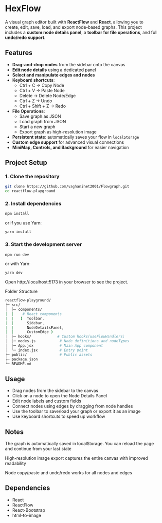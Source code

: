 # HexFlow

A visual graph editor built with **ReactFlow** and **React**, allowing you to create, edit, save, load, and export node-based graphs. This project includes a **custom node details panel**, a **toolbar for file operations**, and full **undo/redo support**.

## Features

- **Drag-and-drop nodes** from the sidebar onto the canvas  
- **Edit node details** using a dedicated panel  
- **Select and manipulate edges and nodes**  
- **Keyboard shortcuts**:
  - Ctrl + C → Copy Node
  - Ctrl + V → Paste Node
  - Delete → Delete Node/Edge
  - Ctrl + Z → Undo
  - Ctrl + Shift + Z → Redo
- **File Operations**:
  - Save graph as JSON
  - Load graph from JSON
  - Start a new graph
  - Export graph as high-resolution image
- **Persistent state**: automatically saves your flow in `localStorage`
- **Custom edge support** for advanced visual connections
- **MiniMap, Controls, and Background** for easier navigation

## Project Setup

### 1. Clone the repository

```bash
git clone https://github.com/vaghanihet2001/Flowgraph.git 
cd reactflow-playground
```
### 2. Install dependencies
```bash
npm install
```

or if you use Yarn:

```bash
yarn install
```

### 3. Start the development server
```bash
npm run dev
```
or with Yarn:

```bash
yarn dev
```
Open http://localhost:5173 in your browser to see the project.

Folder Structure
```bash
reactflow-playground/
├─ src/
│  ├─ components/       
|  |    # React components 
|  |   (  Toolbar,
|  |      Sidebar,
|  |      NodeDetailsPanel, 
|  |      CustomEdge )
│  ├─ hooks/            # Custom hooks(useFlowHandlers)
│  ├─ nodes.js           # Node definitions and nodeTypes
│  ├─ App.jsx            # Main App component
│  └─ index.jsx          # Entry point
├─ public/               # Public assets
├─ package.json
└─ README.md
```
## Usage
<ul>
<li>Drag nodes from the sidebar to the canvas</li>
<li>Click on a node to open the Node Details Panel</li>
<li>Edit node labels and custom fields</li>
<li>Connect nodes using edges by dragging from node handles</li>
<li>Use the toolbar to save/load your graph or export it as an image</li>
<li>Use keyboard shortcuts to speed up workflow</li>
</ul>

## Notes
The graph is automatically saved in localStorage. You can reload the page and continue from your last state

High-resolution image export captures the entire canvas with improved readability

Node copy/paste and undo/redo works for all nodes and edges

## Dependencies
<ul>
<li>React</li>
<li>ReactFlow</li>
<li>React-Bootstrap</li>
<li>html-to-image</li>